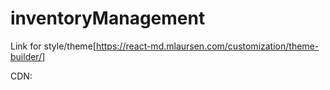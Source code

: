 # inventoryManagement

Link for style/theme[https://react-md.mlaursen.com/customization/theme-builder/]

CDN: <link rel="stylesheet" href="//unpkg.com/react-md@1.2.8/dist/amber-indigo-400.css">
